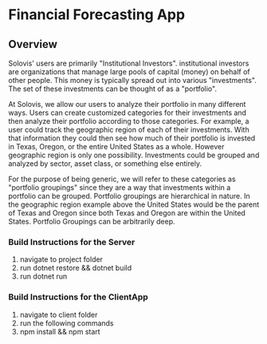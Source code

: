 # Financial Forecasting App

## Overview

Solovis' users are primarily "Institutional Investors". institutional investors are organizations that manage large pools of capital (money) on behalf of other people. This money is typically spread out into various "investments". The set of these investments can be thought of as a "portfolio".

At Solovis, we allow our users to analyze their portfolio in many different ways. Users can create customized categories for their investments and then analyze their portfolio according to those categories. For example, a user could track the geographic region of each of their investments. With that information they could then see how much of their portfolio is invested in Texas, Oregon, or the entire United States as a whole. However geographic region is only one possibility. Investments could be grouped and analyzed by sector, asset class, or something else entirely.

For the purpose of being generic, we will refer to these categories as "portfolio groupings" since they are a way that investments within a portfolio can be grouped. Portfolio groupings are hierarchical in nature. In the geographic region example above the United States would be the parent of Texas and Oregon since both Texas and Oregon are within the United States. Portfolio Groupings can be arbitrarily deep.



### Build Instructions for the Server
1. navigate to project folder
2. run dotnet restore && dotnet build
3. run dotnet run

### Build Instructions for the ClientApp
1. navigate to client folder
2. run the following commands
3. npm install && npm start
